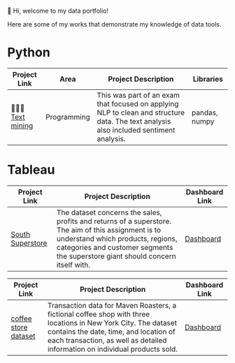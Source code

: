 👋 Hi, welcome to my data portfolio!


Here are some of my works that demonstrate my knowledge of data tools.

# Python

| Project Link | Area | Project Description | Libraries |    
|---|---|---|---|
| 👩🏻‍💻 [Text mining](https://github.com/LatikaMeelu/text_mining/blob/main/textmining.ipynb) | Programming | This was part of an exam that focused on applying NLP to clean and structure data. The text analysis also included sentiment analysis. | pandas, numpy | 

# Tableau

| Project Link | Project Description | Dashboard Link |
|---|---|---|
| [South Superstore](https://github.com/LatikaMeelu/Tableau-analysis) |The dataset concerns the sales, profits and returns of a superstore. The aim of this assignment is to understand which products, regions, categories and customer segments the superstore giant should concern itself with. | [Dashboard](https://public.tableau.com/views/Book1_17231124652010/Dashboard1?:language=en-GB&:sid=&:redirect=auth&:display_count=n&:origin=viz_share_link) |

| Project Link | Project Description | Dashboard Link |
|---|---|---|
| [coffee store dataset](https://github.com/LatikaMeelu/Tableau-analysis2)|Transaction data for Maven Roasters, a fictional coffee shop with three locations in New York City. The dataset contains the date, time, and location of each transaction, as well as detailed information on individual products sold.| [Dashboard](https://public.tableau.com/views/Book2_17244969314180/Dashboard1?:language=en-GB&:sid=&:redirect=auth&:display_count=n&:origin=viz_share_link) |
